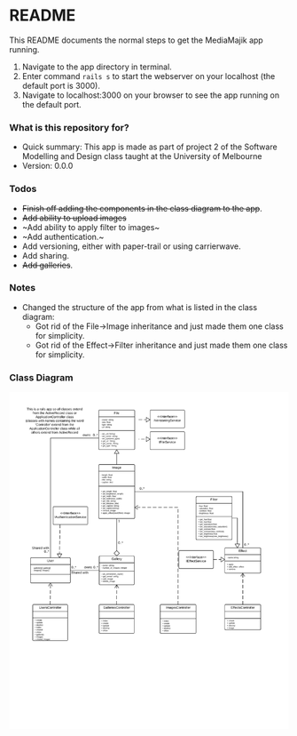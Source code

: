 # README #

This README documents the normal steps to get the MediaMajik app running.

1. Navigate to the app directory in terminal.
2. Enter command ```rails s``` to start the webserver on your localhost (the default port is 3000).
3. Navigate to localhost:3000 on your browser to see the app running on the default port.

### What is this repository for? ###

* Quick summary: This app is made as part of project 2 of the Software Modelling and Design class taught at the University of Melbourne
* Version: 0.0.0

### Todos ###

* ~~Finish off adding the components in the class diagram to the app~~.
* ~~Add ability to upload images~~
* ~Add ability to apply filter to images~
* ~Add authentication.~
* Add versioning, either with paper-trail or using carrierwave.
* Add sharing.
* ~~Add galleries~~.

### Notes ###
* Changed the structure of the app from what is listed in the class diagram:
	+ Got rid of the File->Image inheritance and just made them one class for simplicity.
	+ Got rid of the Effect->Filter inheritance and just made them one class for simplicity.

### Class Diagram ###

![Class Diagram](Class-Diagram.png)
